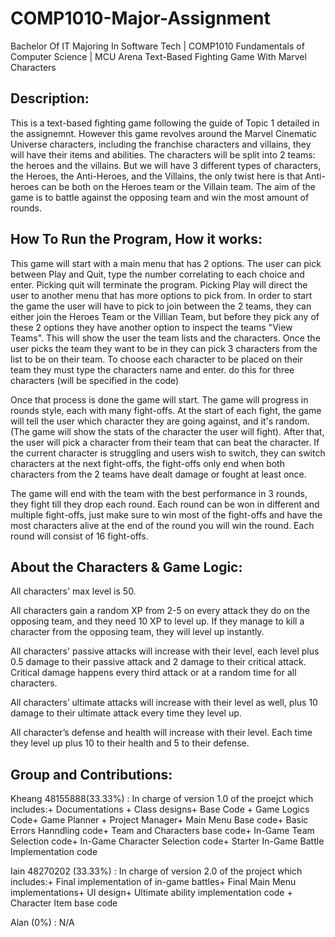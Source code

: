 # COMP1010-Major-Assignment
Bachelor Of IT Majoring In Software Tech |
COMP1010 Fundamentals of Computer Science |
MCU Arena Text-Based Fighting Game With Marvel Characters


## Description:
This is a text-based fighting game following the guide of Topic 1 detailed in the assignemnt. However this game revolves around the Marvel Cinematic Universe characters, including the franchise characters and villains, they will have their items and abilities. The characters will be split into 2 teams: the heroes and the villains. But we will have 3 different types of characters, the Heroes, the Anti-Heroes, and the Villains, the only twist here is that Anti-heroes can be both on the Heroes team or the Villain team. The aim of the game is to battle against the opposing team and win the most amount of rounds.

## How To Run the Program, How it works:
This game will start with a main menu that has 2 options. The user can pick between Play and Quit, type the number correlating to each choice and enter. Picking quit will terminate the program. Picking Play will direct the user to another menu that has more options to pick from. In order to start the game the user will have to pick to join between the 2 teams, they can either join the Heroes Team or the Villian Team, but before they pick any of these 2 options they have another option to inspect the teams "View Teams". This will show the user the team lists and the characters. Once the user picks the team they want to be in they can pick 3 characters from the list to be on their team. To choose each character to be placed on their team they must type the characters name and enter. do this for three characters (will be specified in the code)

Once that process is done the game will start. The game will progress in rounds style, each with many fight-offs. At the start of each fight, the game will tell the user which character they are going against, and it's random. (The game will show the stats of the character the user will fight). After that, the user will pick a character from their team that can beat the character. If the current character is struggling and users wish to switch, they can switch characters at the next fight-offs, the fight-offs only end when both characters from the 2 teams have dealt damage or fought at least once.

The game will end with the team with the best performance in 3 rounds, they fight till they drop each round. Each round can be won in different and multiple fight-offs, just make sure to win most of the fight-offs and have the most characters alive at the end of the round you will win the round. Each round will consist of 16 fight-offs.

## About the Characters & Game Logic:
All characters' max level is 50.

All characters gain a random XP from 2-5 on every attack they do on the opposing team, and they need 10 XP to level up. If they manage to kill a character from the opposing team, they will level up instantly.

All characters' passive attacks will increase with their level, each level plus 0.5 damage to their passive attack and 2 damage to their critical attack. Critical damage happens every third attack or at a random time for all characters.

All characters’ ultimate attacks will increase with their level as well, plus 10 damage to their ultimate attack every time they level up.

All character’s defense and health will increase with their level. Each time they level up plus 10 to their health and 5 to their defense.

## Group and Contributions:
Kheang 48155888(33.33%) : In charge of version 1.0 of the proejct which includes:+ Documentations + Class designs+ Base Code + Game Logics Code+ Game Planner + Project Manager+ Main Menu Base code+ Basic Errors Hanndling code+ Team and Characters base code+ In-Game Team Selection code+ In-Game Character Selection code+ Starter In-Game Battle Implementation code

Iain 48270202 (33.33%) : In charge of version 2.0 of the project which includes:+ Final implementation of in-game battles+ Final Main Menu implementations+ UI design+ Ultimate ability implementation code + Character Item base code 

Alan (0%) : N/A

